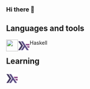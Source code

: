 ### Hi there 👋

<!--
**erikjny/erikjny** is a ✨ _special_ ✨ repository because its `README.md` (this file) appears on your GitHub profile.

Here are some ideas to get you started:

- 🔭 I’m currently working on ...
- 🌱 I’m currently learning ...
- 👯 I’m looking to collaborate on ...
- 🤔 I’m looking for help with ...
- 💬 Ask me about ...
- 📫 How to reach me: ...
- 😄 Pronouns: ...
- ⚡ Fun fact: ...
-->
## Languages and tools
Haskell
<img align="left" height="32" width="32" src=[haskell] />
<img align="left" height="32" width="32" src="https://github.com/erikjny/erikjny/blob/main/img/haskell-icon.svg" />

## Learning
<img align="left" height="32" width="32" src="https://github.com/erikjny/erikjny/blob/main/img/haskell-icon.svg" />

[haskell]: https://github.com/erikjny/erikjny/blob/main/img/haskell-icon.svg
